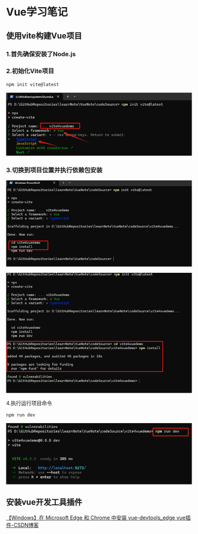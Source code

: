# Vue学习笔记

## 使用vite构建Vue项目

### 1.首先确保安装了Node.js

### 2.初始化Vite项目

```powershell
npm init vite@latest
```

![image-20240708085722422](images\image-20240708085722422.png)

### 3.切换到项目位置并执行依赖包安装

![image-20240708090003545](images\image-20240708090003545.png)

![image-20240708090204151](images\image-20240708090204151.png)

4.执行运行项目命令

```powershell
npm run dev
```

![image-20240708090443936](images\image-20240708090443936.png)

## 安装vue开发工具插件

[【Windows】在 Microsoft Edge 和 Chrome 中安装 vue-devtools_edge vue插件-CSDN博客](https://blog.csdn.net/qq_40738077/article/details/97493593)